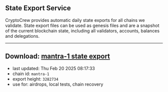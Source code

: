 ## State Export Service
CryptoCrew provides automatic daily state exports for all chains we validate. State export files can be used as genesis files and are a snapshot of the current blockchain state, including all validators, accounts, balances and delegations.

---
**Download: [mantra-1 state export](https://dl-eu2.ccvalidators.com/SERVICE/mantrachain/mantra-1_export_3282734.json)**
---

- last updated: Thu Feb 20 2025 08:17:33
- chain id: `mantra-1`
- export height: `3282734`
- use for: airdrops, local tests, chain recovery
